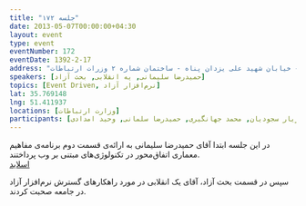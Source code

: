```yaml
---
title: "جلسه ۱۷۲"
date: 2013-05-07T00:00:00+04:30
layout: event
type: event
eventNumber: 172
eventDate: 1392-2-17
address: "خیابان ولیعصر - پایین تر از خیابان شهید وحید دستگردی (ظفر) - خیابان شهید علی یزدان پناه - ساختمان شماره ۲ وزرات ارتباطات"
speakers: [حمیدرضا سلیمانی, یه انقلابی, بحث آزاد]
topics: [Event Driven, نرم‌افزار آزاد]
lat: 35.769148
lng: 51.411937
locations: [وزارت ارتباطات]
participants: [بهنام توکلی کرمانی, محمد دماوندی, رضا سامعی, علی سلیمانی, امید پورهادی, معین میرجلیلی, آرش حقیقت, سعید وایقانی, محمد درویش, سمانه شماه محمدی, مریم لاهیجانی, رضا فرخی, امید خسروجردی, مجتبی هخامنش, رضا علیزاده مجد, سید مجید عظیمی, سید محمد حسین سجادی منش, ادوین بابومیان, احمد صوفی محمودی, مجید مصطفوی, وحید فردی, عطا فتاحی بارزی, دانیال بهزادی, یه انقلابی, کوشا اسماعیل‌پور, پویا جوان بخت, مائده هاتفی, مرتضی کاظمی, محمد علی مقدس زاده, اسحاق فدائی, مازیار سجودیان, محمد جهانگیری, حمیدرضا سلمانی, وحید امدادی]
---
```

در این جلسه ابتدا آقای حمیدرضا سلیمانی به ارائه‌ی قسمت دوم برنامه‌ی مفاهیم معماری اتفاق‌محور در تکنولوژی‌های مبتنی بر وب پرداختند.  
[اسلاید](/events/presentations/172/event_driven_2.pdf)  

‌سپس در قسمت بحث آزاد، آقای یک انقلابی در مورد راهکارهای گسترش نرم‌افزار آزاد در جامعه صحبت کردند.
